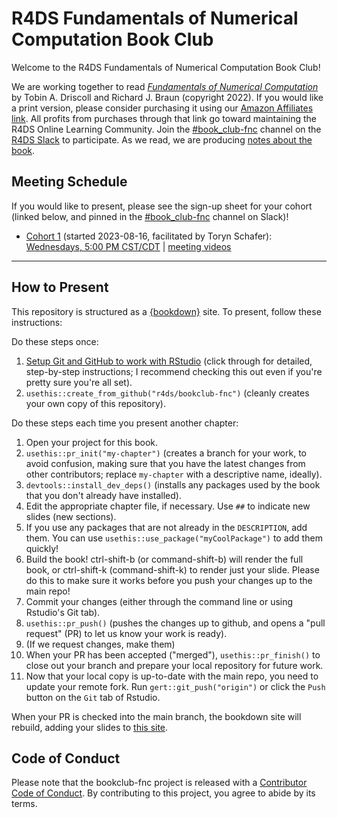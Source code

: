 # R4DS Fundamentals of Numerical Computation Book Club

Welcome to the R4DS Fundamentals of Numerical Computation Book Club!

We are working together to read [_Fundamentals of Numerical Computation_](https://tobydriscoll.net/fnc-julia/) by Tobin A. Driscoll and Richard J. Braun (copyright 2022).
If you would like a print version, please consider purchasing it using our [Amazon Affiliates link](https://amzn.to/3Ykfa51). All profits from purchases through that link go toward maintaining the R4DS Online Learning Community.
Join the [#book_club-fnc](https://rfordatascience.slack.com/archives/C04LLKVNMP1) channel on the [R4DS Slack](https://r4ds.io/join) to participate.
As we read, we are producing [notes about the book](https://r4ds.io/fnc).

## Meeting Schedule

If you would like to present, please see the sign-up sheet for your cohort (linked below, and pinned in the [#book_club-fnc](https://rfordatascience.slack.com/archives/C04LLKVNMP1) channel on Slack)!

- [Cohort 1](https://docs.google.com/spreadsheets/d/1FyD-bQCDYbiIwHoXaldTvrqSc6sRpZeckhvC0mBf1Sg/edit?usp=sharing) (started 2023-08-16, facilitated by Toryn Schafer): [Wednesdays, 5:00 PM CST/CDT](https://www.timeanddate.com/worldclock/converter.html?iso=20230816T220000&p1=24&p2=1440) | [meeting videos](https://www.youtube.com/playlist?list=PL3x6DOfs2NGgf2GCeKJ0i1yzdVcWG6wRc)

<hr>


## How to Present

This repository is structured as a [{bookdown}](https://CRAN.R-project.org/package=bookdown) site.
To present, follow these instructions:

Do these steps once:

1. [Setup Git and GitHub to work with RStudio](https://github.com/r4ds/bookclub-setup) (click through for detailed, step-by-step instructions; I recommend checking this out even if you're pretty sure you're all set).
2. `usethis::create_from_github("r4ds/bookclub-fnc")` (cleanly creates your own copy of this repository).

Do these steps each time you present another chapter:

1. Open your project for this book.
2. `usethis::pr_init("my-chapter")` (creates a branch for your work, to avoid confusion, making sure that you have the latest changes from other contributors; replace `my-chapter` with a descriptive name, ideally).
3. `devtools::install_dev_deps()` (installs any packages used by the book that you don't already have installed).
4. Edit the appropriate chapter file, if necessary. Use `##` to indicate new slides (new sections).
5. If you use any packages that are not already in the `DESCRIPTION`, add them. You can use `usethis::use_package("myCoolPackage")` to add them quickly!
6. Build the book! ctrl-shift-b (or command-shift-b) will render the full book, or ctrl-shift-k (command-shift-k) to render just your slide. Please do this to make sure it works before you push your changes up to the main repo!
7. Commit your changes (either through the command line or using Rstudio's Git tab).
8. `usethis::pr_push()` (pushes the changes up to github, and opens a "pull request" (PR) to let us know your work is ready).
9. (If we request changes, make them)
10. When your PR has been accepted ("merged"), `usethis::pr_finish()` to close out your branch and prepare your local repository for future work.
11. Now that your local copy is up-to-date with the main repo, you need to update your remote fork. Run `gert::git_push("origin")` or click the `Push` button on the `Git` tab of Rstudio.

When your PR is checked into the main branch, the bookdown site will rebuild, adding your slides to [this site](https://r4ds.io/fnc).


## Code of Conduct

Please note that the bookclub-fnc project is released with a [Contributor Code of Conduct](https://contributor-covenant.org/version/2/1/CODE_OF_CONDUCT.html). By contributing to this project, you agree to abide by its terms.

